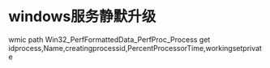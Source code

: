 # windows服务静默升级

wmic path Win32_PerfFormattedData_PerfProc_Process get idprocess,Name,creatingprocessid,PercentProcessorTime,workingsetprivate

